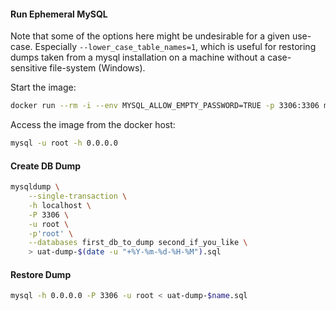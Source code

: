 
#### Run Ephemeral MySQL

Note that some of the options here might be undesirable for a given use-case. Especially
`--lower_case_table_names=1`, which is useful for restoring dumps taken from a mysql installation
on a machine without a case-sensitive file-system (Windows).

Start the image:
```sh
docker run --rm -i --env MYSQL_ALLOW_EMPTY_PASSWORD=TRUE -p 3306:3306 mysql:5.7.27 mysqld --lower_case_table_names=1 --character-set-server=utf8 --collation-server=utf8_general_ci
```

Access the image from the docker host:
```sh
mysql -u root -h 0.0.0.0
```

#### Create DB Dump
```sh
mysqldump \
    --single-transaction \
    -h localhost \
    -P 3306 \
    -u root \
    -p'root' \
    --databases first_db_to_dump second_if_you_like \
    > uat-dump-$(date -u "+%Y-%m-%d-%H-%M").sql
```

#### Restore Dump
```sh
mysql -h 0.0.0.0 -P 3306 -u root < uat-dump-$name.sql
```
